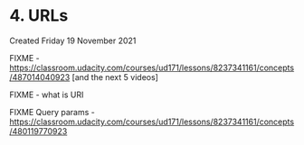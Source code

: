 # 4. URLs
Created Friday 19 November 2021

FIXME - https://classroom.udacity.com/courses/ud171/lessons/8237341161/concepts/487014040923 [and the next 5 videos]

FIXME - what is URI

FIXME Query params - https://classroom.udacity.com/courses/ud171/lessons/8237341161/concepts/480119770923
